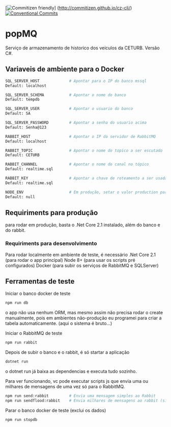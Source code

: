 [![Commitizen friendly](https://img.shields.io/badge/commitizen-friendly-brightgreen.svg)] (http://commitizen.github.io/cz-cli/) [![Conventional Commits](https://img.shields.io/badge/Conventional%20Commits-1.0.0-yellow.svg)](https://conventionalcommits.org)

# popMQ
Serviço de armazenamento de historico dos veículos da CETURB. Versão C#.

## Variaveis de ambiente para o Docker
```bash
SQL_SERVER_HOST             # Apontar para o IP do banco mssql
Default: localhost

SQL_SERVER_SCHEMA           # Apontar o nome do banco
Default: tempdb

SQL_SERVER_USER             # Apontar o usuario do banco
Default: SA

SQL_SERVER_PASSWORD         # Apontar a senha do usuario acima
Default: Senha@123

RABBIT_HOST                 # Apontar o IP do servidor de RabbitMQ
Default: localhost

RABBIT_TOPIC                # Apontar o nome do topico a ser escutado
Default: CETURB

RABBIT_CHANNEL              # Apontar o nome do canal no tópico
Default: realtime.sql

RABBIT_KEY                  # Apontar a chave de roteamento a ser usada para ouvir o Rabbit
Default: realtime.sql

NODE_ENV                    # Em produção, setar o valor production para desativar o spam info
Default: null
```

## Requiriments para produção
para rodar em produção, basta o .Net Core 2.1 instalado, além do banco e do rabbit.

### Requiriments para desenvolvimento
Para rodar localmente em ambiente de teste, é necessário
.Net Core 2.1 (para rodar o app principal)
Node 8+ (para usar os scripts pré configurados)
Docker (para subir os serviços de RabbitMQ e SQLServer)



## Ferramentas de teste
Iniciar o banco docker de teste
```bash
npm run db
```
o app não usa nenhum ORM, mas mesmo assim não precisa rodar o create manualmente, pois em ambientes não-produção eu programei para criar a tabela automaticamente. (aqui o sistema é bruto...)

Iniciar o RabbitMQ de teste
```bash
npm run rabbit
```

Depois de subir o banco e o rabbit, é só startar a aplicação
```bash
dotnet run
```
o dotnet run já baixa as dependencias e executa tudo sozinho.


Para ver funcionando, vc pode executar scripts js que envia uma ou milhares de mensagens de uma vez só para o RabbitMQ.
```bash
npm run send:rabbit         # Envia uma mensagem simples ao Rabbit
npm run sendflood:rabbit    # Envia milhares de mensagens ao rabbit (situação próxima do real)
```

Parar o banco docker de teste (exclui os dados)
```bash
npm run stopdb
```